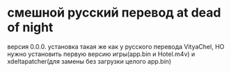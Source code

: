 # смешной русский перевод at dead of night
версия 0.0.0.
установка такая же как у русского перевода VityaChel, НО нужно установить первую версию игры(app.bin и Hotel.m4v) и xdeltapatcher(для замены без загрузки целого app.bin)
